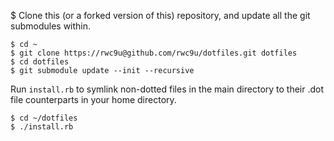 
$ Clone this (or a forked version of this) repository, and update all the git submodules within.

    $ cd ~
    $ git clone https://rwc9u@github.com/rwc9u/dotfiles.git dotfiles
    $ cd dotfiles
    $ git submodule update --init --recursive

Run `install.rb` to symlink non-dotted files in the main directory to their .dot file counterparts in your home directory.

    $ cd ~/dotfiles
    $ ./install.rb
